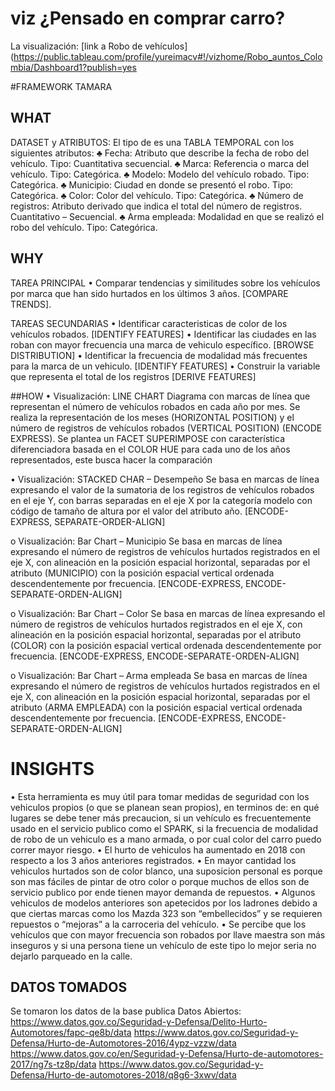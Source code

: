 # viz ¿Pensado en comprar carro?

La visualización: [link a Robo de vehículos](https://public.tableau.com/profile/yureimacv#!/vizhome/Robo_auntos_Colombia/Dashboard1?publish=yes 


#FRAMEWORK TAMARA

## WHAT
DATASET y ATRIBUTOS:
El tipo de  es una TABLA TEMPORAL con los siguientes atributos:
  ♣	Fecha: Atributo que describe la fecha de robo del vehículo. Tipo: Cuantitativa secuencial.
  ♣	Marca: Referencia o marca del vehículo. Tipo: Categórica.
  ♣	Modelo: Modelo del vehículo robado. Tipo: Categórica.
  ♣	Municipio: Ciudad en donde se presentó el robo. Tipo: Categórica.
  ♣	Color: Color del vehículo. Tipo: Categórica.
  ♣	Número de registros: Atributo derivado que indica el total del número de registros. Cuantitativo – Secuencial.
  ♣	Arma empleada: Modalidad en que se realizó el robo del vehículo. Tipo: Categórica.

## WHY	
TAREA PRINCIPAL	
  •	Comparar tendencias y similitudes sobre los vehículos por marca que han sido hurtados en los últimos 3 años. [COMPARE       TRENDS].

TAREAS SECUNDARIAS
  •	Identificar caracteristicas de color de los vehículos robados. [IDENTIFY FEATURES]
  •	Identificar las ciudades en las roban con mayor frecuencia una marca de vehiculo específico. [BROWSE DISTRIBUTION]
  •	Identificar la frecuencia de modalidad más frecuentes para la marca de un vehiculo. [IDENTIFY FEATURES]
  •	Construir la variable que representa el total de los registros [DERIVE FEATURES]
  
##HOW
  •	Visualización: LINE CHART
    Diagrama con marcas de línea que representan el número de vehículos robados en cada año por mes. Se realiza la    representación de los meses (HORIZONTAL POSITION) y el número de registros de vehículos robados (VERTICAL POSITION) (ENCODE EXPRESS). Se plantea un FACET SUPERIMPOSE con característica diferenciadora basada en el COLOR HUE para cada uno de los años representados, este busca hacer la comparación 
  
  •	Visualización: STACKED CHAR – Desempeño
Se basa en marcas de línea expresando el valor de la sumatoria de los registros de vehículos robados en el eje Y, con barras separadas en el eje X por la categoría modelo con código de tamaño de altura por el valor del atributo año. [ENCODE-EXPRESS, SEPARATE-ORDER-ALIGN]

  o	Visualización: Bar Chart – Municipio
Se basa en marcas de línea expresando el número de registros de vehículos hurtados registrados en el eje X, con alineación en la posición espacial horizontal, separadas por el atributo (MUNICIPIO) con la posición espacial vertical ordenada descendentemente por frecuencia. [ENCODE-EXPRESS, ENCODE-SEPARATE-ORDEN-ALIGN]

  o	Visualización: Bar Chart – Color
Se basa en marcas de línea expresando el número de registros de vehículos hurtados registrados en el eje X, con alineación en la posición espacial horizontal, separadas por el atributo (COLOR) con la posición espacial vertical ordenada descendentemente por frecuencia. [ENCODE-EXPRESS, ENCODE-SEPARATE-ORDEN-ALIGN]

  o	Visualización: Bar Chart – Arma empleada
Se basa en marcas de línea expresando el número de registros de vehículos hurtados registrados en el eje X, con alineación en la posición espacial horizontal, separadas por el atributo (ARMA EMPLEADA) con la posición espacial vertical ordenada descendentemente por frecuencia. [ENCODE-EXPRESS, ENCODE-SEPARATE-ORDEN-ALIGN]

# INSIGHTS
•	Esta herramienta es muy útil para tomar medidas de seguridad con los vehiculos propios (o que se planean sean propios), en terminos de: en qué lugares se debe tener más precaucion, si un vehículo es frecuentemente usado en el servicio publico como el SPARK, si la frecuencia de modalidad de robo de un vehiculo es a mano armada, o por cual color del carro puedo correr mayor riesgo.
•	El hurto de vehiculos ha aumentado en 2018 con respecto a los 3 años anteriores registrados.
•	En mayor cantidad los vehiculos hurtados son de color blanco, una suposicion personal es porque son mas fáciles de pintar de otro color o porque muchos de ellos son de servicio publico por ende tienen mayor demanda de repuestos. 
•	Algunos vehiculos de modelos anteriores son apetecidos por los ladrones debido a que ciertas marcas como los Mazda 323 son “embellecidos” y se requieren repuestos o “mejoras” a la carroceria del vehículo. 
•	Se percibe que los vehículos que con mayor frecuencia son robados por llave maestra son más inseguros y si una persona tiene un vehículo de este tipo lo mejor seria no dejarlo parqueado en la calle.


## DATOS TOMADOS

Se tomaron los datos de la base publica Datos Abiertos:
  https://www.datos.gov.co/Seguridad-y-Defensa/Delito-Hurto-Automotores/fapc-qe8b/data
  https://www.datos.gov.co/Seguridad-y-Defensa/Hurto-de-Automotores-2016/4ypz-vzzw/data
  https://www.datos.gov.co/en/Seguridad-y-Defensa/Hurto-de-automotores-2017/ng7s-tz8p/data
  https://www.datos.gov.co/Seguridad-y-Defensa/Hurto-de-automotores-2018/q8g6-3xwv/data
  
